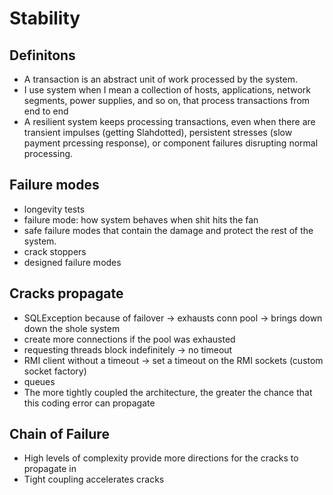 # Stability

## Definitons

* A transaction is an abstract unit of work processed by the system.
* I use system when I mean a collection of hosts, applications, network segments, power supplies, and so on, that process transactions from end to end
* A resilient system keeps processing transactions, even when there are transient impulses (getting Slahdotted), persistent stresses (slow payment prcessing response), or component failures disrupting normal processing.

## Failure modes

* longevity tests
* failure mode: how system behaves when shit hits the fan
* safe failure modes that contain the damage and protect the rest of the system.
* crack stoppers
* designed failure modes

## Cracks propagate

* SQLException because of failover -> exhausts conn pool -> brings down down the shole system
* create more connections if the pool was exhausted
* requesting threads block indefinitely -> no timeout
* RMI client without a timeout -> set a timeout on the RMI sockets (custom socket factory)
* queues
* The more tightly coupled the architecture, the greater the chance that this coding error can propagate

## Chain of Failure

* High levels of complexity provide more directions
for the cracks to propagate in
* Tight coupling accelerates cracks

